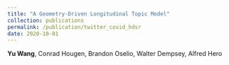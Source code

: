 ```yaml
---
title: "A Geometry-Driven Longitudinal Topic Model"
collection: publications
permalink: /publication/twitter_covid_hdsr
date: 2020-10-01
---
```

**Yu Wang**, Conrad Hougen, Brandon Oselio, Walter Dempsey, Alfred Hero
